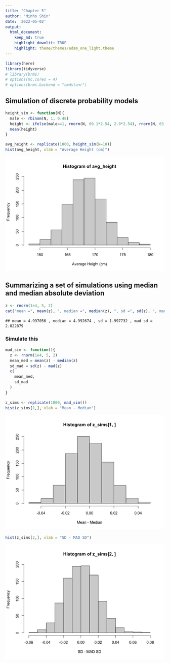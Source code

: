 ```yaml
---
title: "Chapter 5"
author: "Minho Shin"
date: '2022-05-02'
output: 
  html_document: 
    keep_md: true
    highlight_downlit: TRUE
    highlight: theme/themes/adam_one_light.theme
---
```





```r
library(here)
library(tidyverse)
# library(brms)
# options(mc.cores = 4)
# options(brms.backend = "cmdstanr")
```

## Simulation of discrete probability models


```r
height_sim <- function(N){
  male <- rbinom(N, 1, 0.48)
  height <- ifelse(male==1, rnorm(N, 69.1*2.54, 2.9*2.54), rnorm(N, 63.7*2.54, 2.7*2.54))
  mean(height)
}
```


```r
avg_height <- replicate(1000, height_sim(N=10))
hist(avg_height, xlab = "Average Height (cm)")
```

![](Ch5_files/figure-html/simul-height-1.png)<!-- -->

## Summarizing a set of simulations using median and median absolute deviation


```r
z <- rnorm(1e4, 5, 2)
cat("mean =", mean(z), ", median =", median(z), ", sd =", sd(z), ", mad sd =", mad(z))
```

```
## mean = 4.997056 , median = 4.992674 , sd = 1.997732 , mad sd = 2.022879
```

### Simulate this


```r
mad_sim <- function(){
  z <- rnorm(1e4, 5, 2)
  mean_med = mean(z) - median(z)
  sd_mad = sd(z) - mad(z)
  c(
    mean_med,
    sd_mad
  )
}
```


```r
z_sims <- replicate(1000, mad_sim())
hist(z_sims[1,], xlab = "Mean - Median")
```

![](Ch5_files/figure-html/func-simul-mad-many-1.png)<!-- -->

```r
hist(z_sims[2,], xlab = "SD - MAD SD")
```

![](Ch5_files/figure-html/func-simul-mad-many-2.png)<!-- -->

